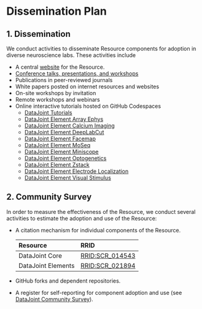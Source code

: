 # Dissemination Plan

## 1. Dissemination

We conduct activities to disseminate Resource components for adoption in diverse
neuroscience labs. These activities include

- A central [website](https://datajoint.com/docs/elements/) for the Resource.
- [Conference talks, presentations, and workshops](../../support-events.md)
- Publications in peer-reviewed journals
- White papers posted on internet resources and websites
- On-site workshops by invitation
- Remote workshops and webinars
- Online interactive tutorials hosted on GitHub Codespaces
  - [DataJoint Tutorials](https://github.com/datajoint/datajoint-tutorials)
  - [DataJoint Element Array Ephys](https://github.com/datajoint/element-array-ephys#interactive-tutorial)
  - [DataJoint Element Calcium Imaging](https://github.com/datajoint/element-calcium-imaging#interactive-tutorial)
  - [DataJoint Element DeepLabCut](https://github.com/datajoint/element-deeplabcut#interactive-tutorial)
  - [DataJoint Element Facemap](https://github.com/datajoint/element-facemap#interactive-tutorial)
  - [DataJoint Element MoSeq](https://github.com/datajoint/element-moseq#interactive-tutorial)
  - [DataJoint Element Miniscope](https://github.com/datajoint/element-miniscope#interactive-tutorial)
  - [DataJoint Element Optogenetics](https://github.com/datajoint/element-optogenetics#interactive-tutorial)
  - [DataJoint Element Zstack](https://github.com/datajoint/element-zstack#interactive-tutorial)
  - [DataJoint Element Electrode Localization](https://github.com/datajoint/element-electrode-localization#interactive-tutorial)
  - [DataJoint Element Visual Stimulus](https://github.com/datajoint/element-visual-stimulus#interactive-tutorial)

## 2. Community Survey

In order to measure the effectiveness of the Resource, we conduct several activities to
estimate the adoption and use of the Resource:

- A citation mechanism for individual components of the Resource.

  | Resource           | RRID                                                         |
  | :----------------- | :----------------------------------------------------------- |
  | DataJoint Core     | [RRID:SCR_014543](https://scicrunch.org/resolver/SCR_014543) |
  | DataJoint Elements | [RRID:SCR_021894](https://scicrunch.org/resolver/SCR_021894) |

- GitHub forks and dependent repositories.

- A register for self-reporting for component adoption and use (see
[DataJoint Community Survey](https://try.datajoint.com/communitysurvey)).
